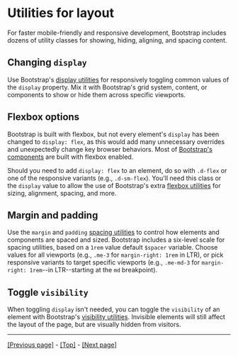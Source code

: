 # Utilities for layout

For faster mobile-friendly and responsive development, Bootstrap includes dozens of utility classes for showing, hiding, aligning, and spacing content.

## Changing `display`

Use Bootstrap's [display utilities](https://github.com/AndrewSRea/My_Learning_Port/tree/main/Bootstrap/Utilities/Display#display-property) for responsively toggling common values of the `display` property. Mix it with Bootstrap's grid system, content, or components to show or hide them across specific viewports.

## Flexbox options

Bootstrap is built with flexbox, but not every element's `display` has been changed to `display: flex`, as this would add many unnecessary overrides and unexpectedly change key browser behaviors. Most of [Bootstrap's components](https://github.com/AndrewSRea/My_Learning_Port/tree/main/Bootstrap/Components/Alerts#alerts) are built with flexbox enabled.

Should you need to add `display: flex` to an element, do so with `.d-flex` or one of the responsive variants (e.g., `.d-sm-flex`). You'll need this class or the `display` value to allow the use of Bootstrap's extra [flexbox utilities](https://github.com/AndrewSRea/My_Learning_Port/tree/main/Bootstrap/Utilities/Flex#flex) for sizing, alignment, spacing, and more.

## Margin and padding

Use the `margin` and `padding` [spacing utilities](https://github.com/AndrewSRea/My_Learning_Port/tree/main/Bootstrap/Utilities/Spacing#spacing) to control how elements and components are spaced and sized. Bootstrap includes a six-level scale for spacing utilities, based on a `1rem` value default `$spacer` variable. Choose values for all viewports (e.g., `.me-3` for `margin-right: 1rem` in LTR), or pick responsive variants to target specific viewports (e.g., `.me-md-3` for `margin-right: 1rem`--in LTR--starting at the `md` breakpoint).

## Toggle `visibility`

When toggling `display` isn't needed, you can toggle the `visibility` of an element with Bootstrap's [visibility utilities](https://github.com/AndrewSRea/My_Learning_Port/tree/main/Bootstrap/Utilities/Visibility). Invisible elements will still affect the layout of the page, but are visually hidden from visitors.

<hr>

[[Previous page]](https://github.com/AndrewSRea/My_Learning_Port/tree/main/Bootstrap/Layout/Gutters#gutters) - [[Top]](https://github.com/AndrewSRea/My_Learning_Port/tree/main/Bootstrap/Layout/Utilities#utilities-for-layout) - [[Next page]]()